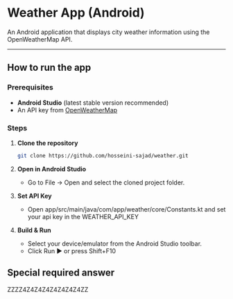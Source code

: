 # Weather App (Android)

An Android application that displays city weather information using the OpenWeatherMap API.

---

## How to run the app

### Prerequisites
- **Android Studio** (latest stable version recommended)
- An API key from [OpenWeatherMap](https://openweathermap.org/)

### Steps
1. **Clone the repository**
   ```bash
   git clone https://github.com/hosseini-sajad/weather.git

2. **Open in Android Studio**
   - Go to File → Open and select the cloned project folder.

3. **Set API Key**
    - Open app/src/main/java/com/app/weather/core/Constants.kt and set your api key in the WEATHER_API_KEY

4. **Build & Run**

    - Select your device/emulator from the Android Studio toolbar.
    - Click Run ▶ or press Shift+F10

## Special required answer
   ZZZZ4Z4Z4Z4Z4Z4Z4Z4ZZ
